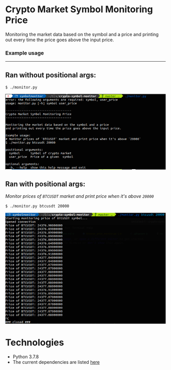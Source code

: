 # Crypto Market Symbol Monitoring Price


Monitoring the market data based on the symbol and a price and printing out every time the price goes above the input price.

### Example usage
-------------------
## Ran without positional args:
```
$ ./monitor.py
```
![ss](readme-images/ran_without_args.png)

## Ran with positional args:
*Monitor prices of `BTCUSDT` market and print price when it's above `20000`*

```
$ ./monitor.py btcusdt 20000
```
![ss](readme-images/ran_with_args.png)



# Technologies
- Python 3.7.8
- The current dependencies are listed [here](requirements.txt)
